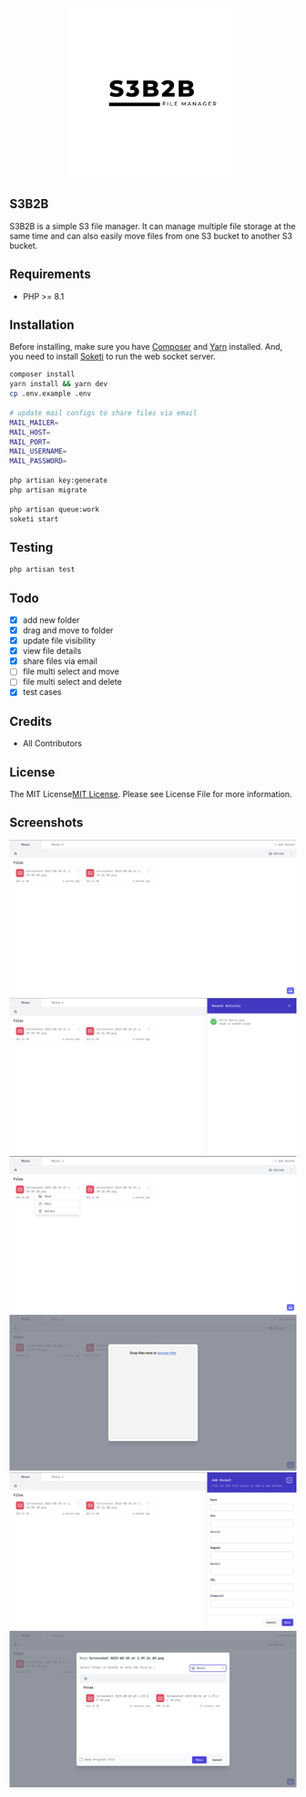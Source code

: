 <p align="center">
<a href="#" target="_blank">
<img src="art/logo.svg" width="300" alt="Laravel Logo">
</a>
</p>


## S3B2B

S3B2B is a simple S3 file manager. It can manage multiple file storage at the same time and can also easily move files from one S3 bucket to another S3 bucket.

## Requirements

- PHP >= 8.1

## Installation

Before installing, make sure you have [Composer](https://getcomposer.org/) and [Yarn](https://yarnpkg.com/) installed.
And, you need to install [Soketi](https://docs.soketi.app/) to run the web socket server.

```bash
composer install
yarn install && yarn dev
cp .env.example .env

# update mail configs to share files via email
MAIL_MAILER=
MAIL_HOST=
MAIL_PORT=
MAIL_USERNAME=
MAIL_PASSWORD=

php artisan key:generate
php artisan migrate

php artisan queue:work
soketi start
```
## Testing

```bash
php artisan test
```

## Todo
- [x] add new folder
- [x] drag and move to folder
- [x] update file visibility
- [x] view file details
- [x] share files via email
- [ ] file multi select and move
- [ ] file multi select and delete
- [x] test cases

## Credits
- All Contributors

## License
The MIT License[MIT License](https://opensource.org/licenses/MIT). Please see License File for more information.

## Screenshots
![screenshot 1](art/screenshots/1.png)
![screenshot 2](art/screenshots/2.png)
![screenshot 3](art/screenshots/3.png)
![screenshot 4](art/screenshots/4.png)
![screenshot 5](art/screenshots/5.png)
![screenshot 6](art/screenshots/6.png)
